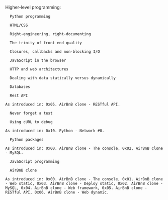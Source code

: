Higher-level programming:


      Python programming

      HTML/CSS

      Right-engineering, right-documenting

      The trinity of front-end quality

      Closures, callbacks and non-blocking I/O

      JavaScript in the browser

      HTTP and web architectures

      Dealing with data statically versus dynamically

      Databases

      Rest API

    As introduced in: 0x05. AirBnB clone - RESTful API.

      Never forget a test

      Using cURL to debug

    As introduced in: 0x10. Python - Network #0.

      Python packages

    As introduced in: 0x00. AirBnB clone - The console, 0x02. AirBnB clone - MySQL.

      JavaScript programming

      AirBnB clone

    As introduced in: 0x00. AirBnB clone - The console, 0x01. AirBnB clone - Web static, 0x03. AirBnB clone - Deploy static, 0x02. AirBnB clone - MySQL, 0x04. AirBnB clone - Web framework, 0x05. AirBnB clone - RESTful API, 0x06. AirBnB clone - Web dynamic.

